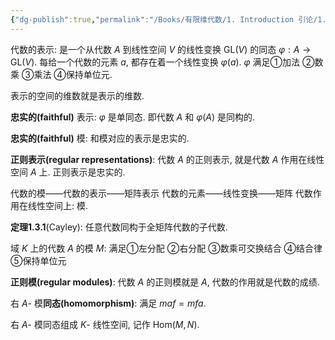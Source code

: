 ```yaml
---
{"dg-publish":true,"permalink":"/Books/有限维代数/1. Introduction 引论/1.3 表示与模/","dgPassFrontmatter":true,"created":"2024-08-10T16:45:14.544+08:00","updated":"2024-08-10T20:42:56.843+08:00"}
---
```


代数的表示: 是一个从代数 $A$ 到线性空间 $V$ 的线性变换 $\mathrm{GL}(V)$ 的同态 $\varphi:A\rightarrow \mathrm{GL}(V)$. 每给一个代数的元素 $a$, 都存在着一个线性变换 $\varphi(a)$. $\varphi$ 满足①加法 ②数乘 ③乘法 ④保持单位元.

表示的空间的维数就是表示的维数.

**忠实的(faithful)** 表示: $\varphi$ 是单同态. 即代数 $A$ 和 $\varphi(A)$ 是同构的.

**忠实的(faithful)** 模: 和模对应的表示是忠实的.

**正则表示(regular representations)**: 代数 $A$ 的正则表示, 就是代数 $A$ 作用在线性空间 $A$ 上. 正则表示是忠实的.

代数的模——代数的表示——矩阵表示
代数的元素——线性变换——矩阵
代数作用在线性空间上: 模.

**定理1.3.1**(Cayley): 任意代数同构于全矩阵代数的子代数. 

域 $K$ 上的代数 $A$ 的模 $M$: 满足①左分配 ②右分配 ③数乘可交换结合 ④结合律 ⑤保持单位元

**正则模(regular modules)**: 代数 $A$ 的正则模就是 $A$, 代数的作用就是代数的成绩.

右 $A$- 模**同态(homomorphism)**: 满足 $maf=mfa$.

右 $A$- 模同态组成 $K$- 线性空间, 记作 $\mathrm{Hom}(M,N)$.

